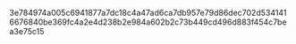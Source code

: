 3e784974a005c6941877a7dc18c4a47ad6ca7db957e79d86dec702d5341416676840be369fc4a2e4d238b2e984a602b2c73b449cd496d883f454c7bea3e75c15
